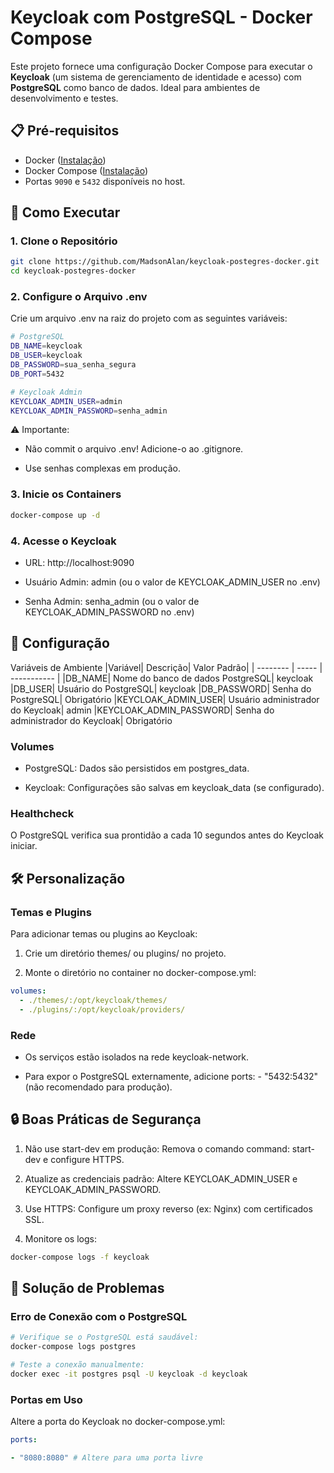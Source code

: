 # Keycloak com PostgreSQL - Docker Compose

Este projeto fornece uma configuração Docker Compose para executar o **Keycloak** (um sistema de gerenciamento de identidade e acesso) com **PostgreSQL** como banco de dados. Ideal para ambientes de desenvolvimento e testes.

## 📋 Pré-requisitos

- Docker ([Instalação](https://docs.docker.com/get-docker/))
- Docker Compose ([Instalação](https://docs.docker.com/compose/install/))
- Portas `9090` e `5432` disponíveis no host.

## 🚀 Como Executar

### 1. Clone o Repositório

```bash
git clone https://github.com/MadsonAlan/keycloak-postegres-docker.git
cd keycloak-postegres-docker
```

### 2. Configure o Arquivo .env

Crie um arquivo .env na raiz do projeto com as seguintes variáveis:

```bash
# PostgreSQL
DB_NAME=keycloak
DB_USER=keycloak
DB_PASSWORD=sua_senha_segura
DB_PORT=5432

# Keycloak Admin
KEYCLOAK_ADMIN_USER=admin
KEYCLOAK_ADMIN_PASSWORD=senha_admin
```

⚠️ Importante:

- Não commit o arquivo .env! Adicione-o ao .gitignore.

- Use senhas complexas em produção.

### 3. Inicie os Containers

```bash
docker-compose up -d
```

### 4. Acesse o Keycloak

- URL: http://localhost:9090

- Usuário Admin: admin (ou o valor de KEYCLOAK_ADMIN_USER no .env)

- Senha Admin: senha_admin (ou o valor de KEYCLOAK_ADMIN_PASSWORD no .env)

## 🔧 Configuração

Variáveis de Ambiente
|Variável| Descrição| Valor Padrão|
| -------- | ----- | ----------- |
|DB_NAME| Nome do banco de dados PostgreSQL| keycloak
|DB_USER| Usuário do PostgreSQL| keycloak
|DB_PASSWORD| Senha do PostgreSQL| Obrigatório
|KEYCLOAK_ADMIN_USER| Usuário administrador do Keycloak| admin
|KEYCLOAK_ADMIN_PASSWORD| Senha do administrador do Keycloak| Obrigatório

### Volumes

- PostgreSQL: Dados são persistidos em postgres_data.

- Keycloak: Configurações são salvas em keycloak_data (se configurado).

### Healthcheck

O PostgreSQL verifica sua prontidão a cada 10 segundos antes do Keycloak iniciar.

## 🛠️ Personalização

### Temas e Plugins

Para adicionar temas ou plugins ao Keycloak:

1. Crie um diretório themes/ ou plugins/ no projeto.

2. Monte o diretório no container no docker-compose.yml:

```yaml
volumes:
  - ./themes/:/opt/keycloak/themes/
  - ./plugins/:/opt/keycloak/providers/
```

### Rede

- Os serviços estão isolados na rede keycloak-network.

- Para expor o PostgreSQL externamente, adicione ports: - "5432:5432" (não recomendado para produção).

## 🔒 Boas Práticas de Segurança
1. Não use start-dev em produção: Remova o comando command: start-dev e configure HTTPS.

2. Atualize as credenciais padrão: Altere KEYCLOAK_ADMIN_USER e KEYCLOAK_ADMIN_PASSWORD.

3. Use HTTPS: Configure um proxy reverso (ex: Nginx) com certificados SSL.

4. Monitore os logs:

```bash
docker-compose logs -f keycloak
```
## 🚨 Solução de Problemas
### Erro de Conexão com o PostgreSQL
```bash
# Verifique se o PostgreSQL está saudável:
docker-compose logs postgres

# Teste a conexão manualmente:
docker exec -it postgres psql -U keycloak -d keycloak
```

### Portas em Uso
Altere a porta do Keycloak no docker-compose.yml:

```yaml
ports:

- "8080:8080" # Altere para uma porta livre
```
